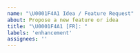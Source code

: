 ```yaml
---
name: "\U0001F4A1 Idea / Feature Request"
about: Propose a new feature or idea
title: "\U0001F4A1 [FR]: "
labels: 'enhancement'
assignees: ''
---
```


